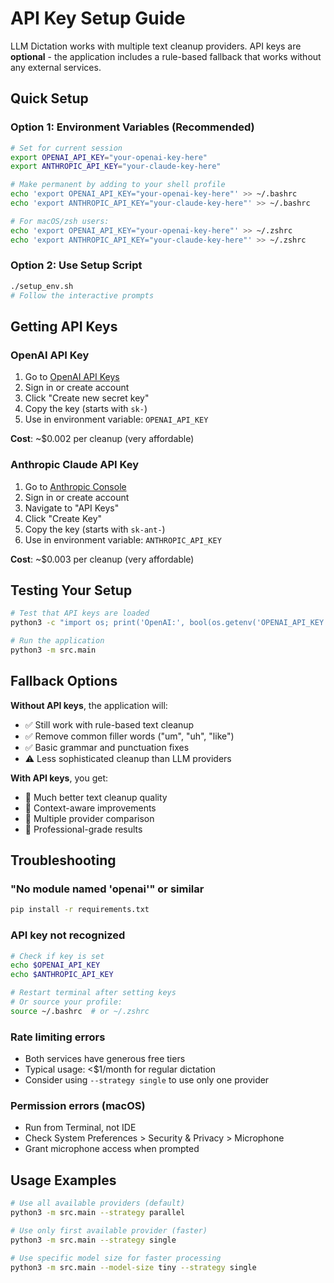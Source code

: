 # API Key Setup Guide

LLM Dictation works with multiple text cleanup providers. API keys are **optional** - the application includes a rule-based fallback that works without any external services.

## Quick Setup

### Option 1: Environment Variables (Recommended)

```bash
# Set for current session
export OPENAI_API_KEY="your-openai-key-here"
export ANTHROPIC_API_KEY="your-claude-key-here"

# Make permanent by adding to your shell profile
echo 'export OPENAI_API_KEY="your-openai-key-here"' >> ~/.bashrc
echo 'export ANTHROPIC_API_KEY="your-claude-key-here"' >> ~/.bashrc

# For macOS/zsh users:
echo 'export OPENAI_API_KEY="your-openai-key-here"' >> ~/.zshrc
echo 'export ANTHROPIC_API_KEY="your-claude-key-here"' >> ~/.zshrc
```

### Option 2: Use Setup Script

```bash
./setup_env.sh
# Follow the interactive prompts
```

## Getting API Keys

### OpenAI API Key
1. Go to [OpenAI API Keys](https://platform.openai.com/api-keys)
2. Sign in or create account
3. Click "Create new secret key"
4. Copy the key (starts with `sk-`)
5. Use in environment variable: `OPENAI_API_KEY`

**Cost**: ~$0.002 per cleanup (very affordable)

### Anthropic Claude API Key  
1. Go to [Anthropic Console](https://console.anthropic.com/)
2. Sign in or create account
3. Navigate to "API Keys" 
4. Click "Create Key"
5. Copy the key (starts with `sk-ant-`)
6. Use in environment variable: `ANTHROPIC_API_KEY`

**Cost**: ~$0.003 per cleanup (very affordable)

## Testing Your Setup

```bash
# Test that API keys are loaded
python3 -c "import os; print('OpenAI:', bool(os.getenv('OPENAI_API_KEY'))); print('Claude:', bool(os.getenv('ANTHROPIC_API_KEY')))"

# Run the application
python3 -m src.main
```

## Fallback Options

**Without API keys**, the application will:
- ✅ Still work with rule-based text cleanup
- ✅ Remove common filler words ("um", "uh", "like")
- ✅ Basic grammar and punctuation fixes
- ⚠️ Less sophisticated cleanup than LLM providers

**With API keys**, you get:
- 🌟 Much better text cleanup quality
- 🌟 Context-aware improvements
- 🌟 Multiple provider comparison
- 🌟 Professional-grade results

## Troubleshooting

### "No module named 'openai'" or similar
```bash
pip install -r requirements.txt
```

### API key not recognized
```bash
# Check if key is set
echo $OPENAI_API_KEY
echo $ANTHROPIC_API_KEY

# Restart terminal after setting keys
# Or source your profile:
source ~/.bashrc  # or ~/.zshrc
```

### Rate limiting errors
- Both services have generous free tiers
- Typical usage: <$1/month for regular dictation
- Consider using `--strategy single` to use only one provider

### Permission errors (macOS)
- Run from Terminal, not IDE
- Check System Preferences > Security & Privacy > Microphone
- Grant microphone access when prompted

## Usage Examples

```bash
# Use all available providers (default)
python3 -m src.main --strategy parallel

# Use only first available provider (faster)  
python3 -m src.main --strategy single

# Use specific model size for faster processing
python3 -m src.main --model-size tiny --strategy single
```